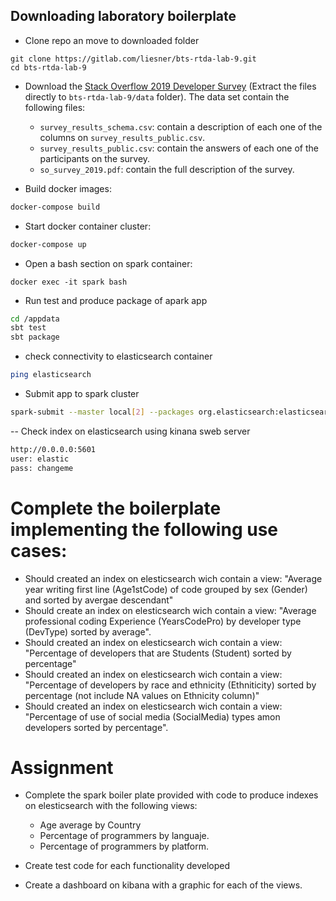 ## Downloading laboratory boilerplate

- Clone repo an move to downloaded folder
 
```terminal
git clone https://gitlab.com/liesner/bts-rtda-lab-9.git
cd bts-rtda-lab-9
```


- Download the [Stack Overflow 2019 Developer Survey](https://drive.google.com/open?id=1QOmVDpd8hcVYqqUXDXf68UMDWQZP0wQV) (Extract the files directly to ```bts-rtda-lab-9/data``` folder). The data set contain the following files:
    
    - ```survey_results_schema.csv```: contain a description of each one of the columns on ```survey_results_public.csv```.    
    - ```survey_results_public.csv```: contain the answers of each one of the participants on the survey.  
    - ```so_survey_2019.pdf```: contain the full description of the survey.
    
- Build docker images:
```bash
docker-compose build
```

- Start docker container cluster:

```bash
docker-compose up
```

- Open a bash section on spark container:
```
docker exec -it spark bash
```


- Run test and produce package of apark app

```bash
cd /appdata
sbt test
sbt package
```


- check connectivity to  elasticsearch container

```bash
ping elasticsearch
```

- Submit app to spark cluster
```bash
spark-submit --master local[2] --packages org.elasticsearch:elasticsearch-spark-20_2.11:7.1.1 --class Main target/scala-2.11/bts-rtda-lab-9_2.11-1.jar /appdata/data/survey_results_public.csv
```

-- Check index on elasticsearch using kinana sweb server

```bash
http://0.0.0.0:5601
user: elastic
pass: changeme
```


# Complete the boilerplate implementing the following use cases:

- Should created an index on elesticsearch wich contain a view: "Average year writing first line (Age1stCode) of code grouped by sex (Gender) and sorted by avergae descendant"
- Should create an index on elesticsearch wich contain a view: "Average professional coding Experience (YearsCodePro) by developer type (DevType) sorted by average".
- Should created an index on elesticsearch wich contain a view: "Percentage of developers that are Students (Student) sorted by percentage"
- Should created an index on elesticsearch wich contain a view: "Percentage of developers by race and ethnicity (Ethniticity) sorted by percentage (not include NA values on Ethnicity column)"
- Should created an index on elesticsearch wich contain a view: "Percentage of use of social media (SocialMedia) types amon developers sorted by percentage".
    
# Assignment

- Complete the spark boiler plate provided with code to produce indexes on elesticsearch with the following views:
    
    - Age average by Country
    - Percentage of programmers by languaje.  
    - Percentage of programmers by platform.

- Create test code for each functionality developed 
- Create a dashboard on kibana with a graphic for each of the views. 
